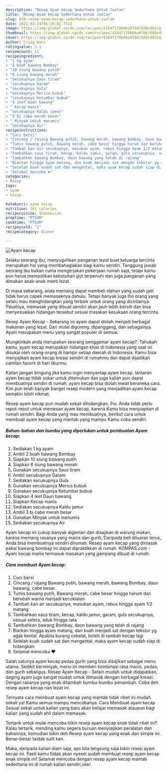 ```yaml
---
description: "Resep Ayam kecap Sederhana Untuk Jualan"
title: "Resep Ayam kecap Sederhana Untuk Jualan"
slug: 819-resep-ayam-kecap-sederhana-untuk-jualan
date: 2021-03-24T06:28:02.711Z
image: https://img-global.cpcdn.com/recipes/4164f170b66a978d/680x482cq70/ayam-kecap-foto-resep-utama.jpg
thumbnail: https://img-global.cpcdn.com/recipes/4164f170b66a978d/680x482cq70/ayam-kecap-foto-resep-utama.jpg
cover: https://img-global.cpcdn.com/recipes/4164f170b66a978d/680x482cq70/ayam-kecap-foto-resep-utama.jpg
author: Craig Bass
ratingvalue: 3.1
reviewcount: 11
recipeingredient:
- "1 kg ayam"
- "2 buah bawang Bombay"
- "10 siung bawang putih"
- "6 siung bawang merah"
- "secukupnya Saus tiram"
- "secukupnya Garam"
- "secukupnya Gula"
- "secukupnya Merica bubuk"
- "secukupnya Ketumbar bubuk"
- "4 iket Daun bawang"
- " Kecap manis"
- "secukupnya Kaldu jamur"
- "3 bj cabe merah besar"
- " Minyak untuk menumis"
- "secukupnya Air"
recipeinstructions:
- "Cuci bersi"
- "Cincang / rajang Bawang putih, bawang merah, bawang Bombay, daun bawang, cabe besar"
- "Tumis bawang putih, Bawang merah, cabe besar hingga harum dan berubah warna menjadi kecoklatan"
- "Tambah kan air secukupnya, masukan ayam, rebus hingga ayam 1/2 matang"
- "Tambahkan saus tiram, kecap, kaldu jamur, garam, gula secukupnya, sesuai selera, aduk hingga rata"
- "Tambahkan bawang Bombay, daun bawang yang telah di rajang"
- "Biarkan hingga ayam matang, dan kuah menjadi sat dengan tekstur yg agak kental. Apabila kurang cokelat, boleh di tambah kecap lagi"
- "Setelah kuah sudah sat dan mengental, maka ayam kecap sudah siap di hidangkan"
- "Selamat mencoba ❤️"
categories:
- Resep
tags:
- ayam
- kecap

katakunci: ayam kecap 
nutrition: 161 calories
recipecuisine: Indonesian
preptime: "PT34M"
cooktime: "PT53M"
recipeyield: "1"
recipecategory: Dinner

---
```



![Ayam kecap](https://img-global.cpcdn.com/recipes/4164f170b66a978d/680x482cq70/ayam-kecap-foto-resep-utama.jpg)

Selaku seorang ibu, menyuguhkan panganan lezat buat keluarga tercinta merupakan hal yang membahagiakan bagi kamu sendiri. Tanggung jawab seorang ibu bukan cuma mengerjakan pekerjaan rumah saja, tetapi kamu pun harus memastikan kebutuhan gizi terpenuhi dan juga panganan yang dimakan anak-anak mesti lezat.

Di masa  sekarang, anda memang dapat membeli olahan yang sudah jadi tidak harus capek memasaknya dahulu. Tetapi banyak juga lho orang yang selalu mau menghidangkan yang terbaik untuk orang yang dicintainya. Pasalnya, memasak yang dibuat sendiri akan jauh lebih bersih dan bisa menyesuaikan hidangan tersebut sesuai masakan kesukaan orang tercinta. 

Resep Ayam Kecap - Sekarang ini ayam dapat diolah menjadi berbagai makanan yang lezat. Dari mulai digoreng, dipanggang, dan sebagainya. Ayam merupakan menu yang sangat populer di semua.

Mungkinkah anda merupakan seorang penggemar ayam kecap?. Tahukah kamu, ayam kecap merupakan hidangan khas di Indonesia yang saat ini disukai oleh orang-orang di hampir setiap daerah di Indonesia. Kamu bisa menyajikan ayam kecap kreasi sendiri di rumahmu dan dapat dijadikan camilan favorit di hari liburmu.

Kalian jangan bingung jika kamu ingin menyantap ayam kecap, lantaran ayam kecap tidak sukar untuk ditemukan dan juga kalian pun dapat membuatnya sendiri di rumah. ayam kecap bisa diolah lewat beraneka cara. Kini pun telah banyak banget resep modern yang menjadikan ayam kecap semakin lebih nikmat.

Resep ayam kecap pun mudah sekali dihidangkan, lho. Anda tidak perlu repot-repot untuk memesan ayam kecap, karena Kamu bisa menyiapkan di rumah sendiri. Bagi Anda yang mau membuatnya, berikut cara untuk membuat ayam kecap yang mantab yang mampu Kamu coba sendiri.

<!--inarticleads1-->

##### Bahan-bahan dan bumbu yang diperlukan untuk pembuatan Ayam kecap:

1. Sediakan 1 kg ayam
1. Ambil 2 buah bawang Bombay
1. Siapkan 10 siung bawang putih
1. Siapkan 6 siung bawang merah
1. Gunakan secukupnya Saus tiram
1. Ambil secukupnya Garam
1. Sediakan secukupnya Gula
1. Gunakan secukupnya Merica bubuk
1. Gunakan secukupnya Ketumbar bubuk
1. Siapkan 4 iket Daun bawang
1. Siapkan  Kecap manis
1. Sediakan secukupnya Kaldu jamur
1. Ambil 3 bj cabe merah besar
1. Gunakan  Minyak untuk menumis
1. Sediakan secukupnya Air


Ayam kecap ini cukup banyak digemari dan disajikan di warung makan, karena memang rasanya yang manis dan gurih. Daripada beli diluaran terus, Anda bisa membuatnya sendiri dirumah. Resep ayam kecap yang dimasak pakai bawang bombay ini dapat dipraktikkan di rumah. KOMPAS.com - Ayam kecap manis termasuk masakan yang gampang dibuat di rumah. 

<!--inarticleads2-->

##### Cara membuat Ayam kecap:

1. Cuci bersi
1. Cincang / rajang Bawang putih, bawang merah, bawang Bombay, daun bawang, cabe besar
1. Tumis bawang putih, Bawang merah, cabe besar hingga harum dan berubah warna menjadi kecoklatan
1. Tambah kan air secukupnya, masukan ayam, rebus hingga ayam 1/2 matang
1. Tambahkan saus tiram, kecap, kaldu jamur, garam, gula secukupnya, sesuai selera, aduk hingga rata
1. Tambahkan bawang Bombay, daun bawang yang telah di rajang
1. Biarkan hingga ayam matang, dan kuah menjadi sat dengan tekstur yg agak kental. Apabila kurang cokelat, boleh di tambah kecap lagi
1. Setelah kuah sudah sat dan mengental, maka ayam kecap sudah siap di hidangkan
1. Selamat mencoba ❤️


Salah satunya ayam kecap pedas gurih yang bisa disajikan sebagai menu utama. Sedikit berminyak, menu ini memberi kombinasi rasa manis, pedas, dan gurih sekaligus. Resep Ayam Kecap - Selain mudah untuk didapatkan, daging ayam juga sangat mudah untuk dimasak dengan berbagai kreasi. Dengan rasanya yang enak ditambah bumbu-bumbu penambah. Coba deh resep ayam kecap nan lezat ini. 

Ternyata cara membuat ayam kecap yang mantab tidak ribet ini mudah sekali ya! Kamu semua mampu mencobanya. Cara Membuat ayam kecap Sesuai sekali untuk kalian yang baru akan belajar memasak ataupun bagi kalian yang sudah ahli dalam memasak.

Tertarik untuk mulai mencoba bikin resep ayam kecap enak tidak ribet ini? Kalau tertarik, mending kamu segera buruan menyiapkan peralatan dan bahannya, kemudian bikin deh Resep ayam kecap yang enak dan simple ini. Benar-benar taidak sulit kan. 

Maka, daripada kalian diam saja, ayo kita langsung saja bikin resep ayam kecap ini. Pasti kamu tiidak akan nyesel sudah membuat resep ayam kecap enak simple ini! Selamat mencoba dengan resep ayam kecap mantab sederhana ini di rumah kalian sendiri,oke!.

